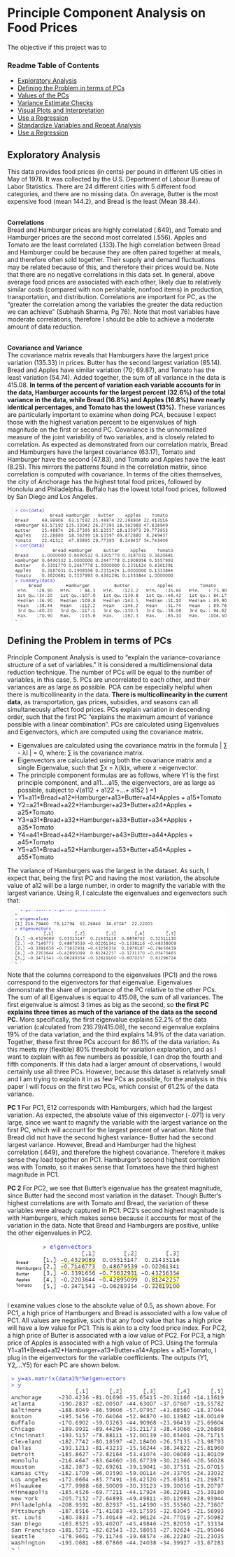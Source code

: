 # Principle Component Analysis on Food Prices

The objective if this project was to

### Readme Table of Contents
* [Exploratory Analysis](...)
* [Defining the Problem in terms of PCs](.)
* [Values of the PCs](.)
* [Variance Estimate Checks](.)
* [Visual Plots and Interpretation](.)
* [Use a Regression](.)
* [Standardize Variables and Repeat Analysis](.)
* [Use a Regression](.)

## Exploratory Analysis
This data provides food prices (in cents) per pound in different US cities in May of 1978. It was collected by the U.S. Department of Labour Bureau of Labor Statistics. There are 24 different cities with 5 different food categories, and there are no missing data. On average, Butter is the most expensive food (mean 144.2), and Bread is the least (Mean 38.44). 

<b><br> Correlations <br></b>
Bread and Hamburger prices are highly correlated (.649), and Tomato and Hamburger prices are the second most correlated (.556). Apples and Tomato are the least correlated (.133).The high correlation between Bread and Hamburger could be because they are often paired together at meals, and therefore often sold together. Their supply and demand fluctuations may be related because of this, and therefore their prices would be. Note that there are no negative correlations in this data set. In general, above average food prices are associated with each other, likely due to relatively similar costs (compared with non perishable, nonfood items) in production, transportation, and distribution. Correlations are important for PC, as the “greater the correlation among the variables the greater the data reduction we can achieve” (Subhash Sharma, Pg 76). Note that most variables have moderate correlations, therefore I should be able to achieve a moderate amount of data reduction. 

<b><br> Covariance and Variance <br></b>
The covariance matrix reveals that Hamburgers have the largest price variation (135.33) in prices. Butter has the second largest variation (85.14). Bread and Apples have similar variation (70; 69.87), and Tomato has the least variation (54.74). Added together, the sum of all variance in the data is 415.08. <b> In  terms of the percent of variation each variable accounts for in the data, Hamburger accounts for the largest percent (32.6%) of the total variance in the data, while Bread (16.8%) and Apples (16.8%) have nearly identical percentages, and Tomato has the lowest (13%).</b> These variances are particularly important to examine when doing PCA, because I expect those with the highest variation percent to be eigenvalues of high magnitude on the first or second PC. Covariance is the unnormalized measure of the joint variability of two variables, and is closely related to correlation. As expected as demonstrated from our correlation matrix, Bread and Hamburgers have the largest covariance (63.17), Tomato and Hamburger have the second (47.83), and Tomato and Apples have the least (8.25). This mirrors the patterns found in the correlation matrix, since correlation is computed with covariance. In terms of the cities themselves, the city of Anchorage has the highest total food prices, followed by Honolulu and Philadelphia. Buffalo has the lowest total food prices, followed by San Diego and Los Angeles.

![Covariance and correlations](https://github.com/JaclynGlosson/PCA-on-Food-Prices/blob/512c301d601c381c8a4d79a0de008a7234e10567/images/image47.png)

## Defining the Problem in terms of PCs
Principle Component Analysis is used to “explain the variance-covariance structure of a set of variables." It is considered a multidimensional data reduction technique. The number of PCs will be equal to the number of variables, in this case, 5. PCs are uncorrelated to each other, and their variances are as large as possible. PCA can be especially helpful when there is multicollinearity in the data. <b>There is multicollinearity in the current data</b>, as transportation, gas prices, subsidies, and seasons can all simultaneously affect food prices. PCs explain variation in descending order, such that the first PC “explains the maximum amount of variance possible with a linear combination”.  PCs are calculated using Eigenvalues and Eigenvectors, which are computed using the covariance matrix. 

* Eigenvalues are calculated using the covariance matrix in the formula | ∑ - λI | = 0, where: ∑ is the covariance matrix. 
* Eigenvectors are calculated using both the covariance matrix and a single Eigenvalue, such that ∑x = λ(k)x, where x =eigenvector. 
* The principle component formulas are as follows, where Y1 is the first principle component, and a11….a15, the eigenvectors, are as large as possible, subject to √(a112 + a122  +...+ a152 ) =1
* Y1=a11\*Bread+a12\*Hamburger+a13\*Butter+a14\*Apples + a15\*Tomato
* Y2=a21\*Bread+a22\*Hamburger+a23\*Butter+a24\*Apples + a25\*Tomato
* Y3=a31\*Bread+a32\*Hamburger+a33\*Butter+a34\*Apples + a35\*Tomato
* Y4=a41\*Bread+a42\*Hamburger+a43\*Butter+a44\*Apples + a45\*Tomato
* Y5=a51\*Bread+a52\*Hamburger+a53\*Butter+a54\*Apples + a55\*Tomato

The variance of Hamburgers was the largest in the dataset. As such, I expect that, being the first PC and having the most variation, the absolute value of a12 will be a large number, in order to magnify the variable with the largest variance. Using R, I calculate the eigenvalues and eigenvectors such that:

![eigenvectors and values](https://github.com/JaclynGlosson/PCA-on-Food-Prices/blob/512c301d601c381c8a4d79a0de008a7234e10567/images/image20.png)

Note that the columns correspond to the eigenvalues (PC1) and the rows correspond to the eigenvectors for that eigenvalue. Eigenvalues demonstrate the share of importance of the PC relative to the other PCs. The sum of all Eigenvalues is equal to 415.08, the sum of all variances. The first eigenvalue is almost 3 times as big as the second, so <b>the first PC explains three times as much of the variance of the data as the second PC.</b> More specifically, the first eigenvalue explains 52.2% of the data variation (calculated from 216.79/415.08), the second eigenvalue explains 19% of the data variation, and the third explains 14.9% of the data variation. Together, these first three PCs account for 86.1% of the data variation. As this meets my (flexible) 80% threshold for variation explanation, and as I want to explain with as few numbers as possible, I can drop the fourth and fifth components. If this data had a larger amount of observations, I would certainly use all three PCs. However, because this dataset is relatively small and I am trying to explain it in as few PCs as possible, for the analysis in this paper I will focus on the first two PCs, which consist of 61.2% of the data variance.  

<b>PC 1</b>
For PC1, E12 corresponds with Hamburgers, which had the largest variation. As expected, the absolute value of this eigenvector (-.071) is very large, since we want to magnify the variable with the largest variance on the first PC, which will account for the largest percent of variation. Note that Bread did not have the second highest variance- Butter had the second largest variance. However, Bread and Hamburger had the highest correlation (.649), and therefore the highest covariance. Therefore it makes sense they load together on PC1. Hamburger’s second highest correlation was with Tomato, so it makes sense that Tomatoes have the third highest magnitude in PC1. 

<b>PC 2</b>
For PC2, we see that Butter’s eigenvalue has the greatest magnitude, since Butter had the second most variation in the dataset. Though Butter’s highest correlations are with Tomato and Bread, the variation of these variables were already captured in PC1. PC2’s second highest magnitude is with Hamburgers, which makes sense because it accounts for most of the variation in the data. Note that Bread and Hamburgers are positive, unlike the other eigenvalues in PC2.

![](https://github.com/JaclynGlosson/PCA-on-Food-Prices/blob/6dc29ae280e876011f4977d80335b55f5162c18b/images/image17.png)

I examine values close to the absolute value of 0.5, as shown above. For PC1, a high price of Hamburgers and Bread is associated with a low value of PC1. All values are negative, such that any food value that has a high price will have a low value for PC1. This is akin to a city food price index. For PC2, a high price of Butter is associated with a low value of PC2. For PC3, a high price of Apples is associated with a high value of PC3. Using the formula Y1=a11\*Bread+a12\*Hamburger+a13\*Butter+a14\*Apples + a15\*Tomato, I plug in the eigenvectors for the variable coefficients. The outputs (Y1, Y2,...Y5) for each PC are shown below.

![](https://github.com/JaclynGlosson/PCA-on-Food-Prices/blob/9a089dfa48068c095f42d3394662bc8b105249b0/images/image58.png)






